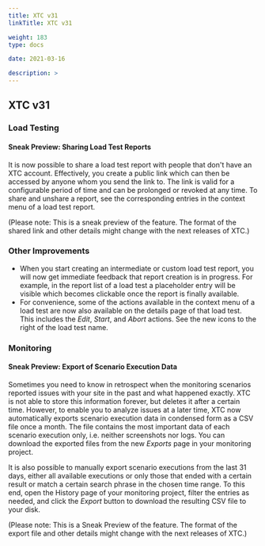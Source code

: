 ```yaml
---
title: XTC v31
linkTitle: XTC v31

weight: 183
type: docs

date: 2021-03-16

description: >
---
```


## XTC v31


### Load Testing

#### Sneak Preview: Sharing Load Test Reports
It is now possible to share a load test report with people that don't have an XTC account. Effectively, you create a public link which can then be accessed by anyone whom you send the link to. The link is valid for a configurable period of time and can be prolonged or revoked at any time. To share and unshare a report, see the corresponding entries in the context menu of a load test report.

(Please note: This is a sneak preview of the feature. The format of the shared link and other details might change with the next releases of XTC.)

### Other Improvements
- When you start creating an intermediate or custom load test report, you will now get immediate feedback that report creation is in progress. For example, in the report list of a load test a placeholder entry will be visible which becomes clickable once the report is finally available.
- For convenience, some of the actions available in the context menu of a load test are now also available on the details page of that load test. This includes the *Edit*, *Start*, and *Abort* actions. See the new icons to the right of the load test name.

### Monitoring

#### Sneak Preview: Export of Scenario Execution Data
Sometimes you need to know in retrospect when the monitoring scenarios reported issues with your site in the past and what happened exactly. XTC is not able to store this information forever, but deletes it after a certain time. However, to enable you to analyze issues at a later time, XTC now automatically exports scenario execution data in condensed form as a CSV file once a month. The file contains the most important data of each scenario execution only, i.e. neither screenshots nor logs. You can download the exported files from the new *Exports* page in your monitoring project.

It is also possible to manually export scenario executions from the last 31 days, either all available executions or only those that ended with a certain result or match a certain search phrase in the chosen time range. To this end, open the History page of your monitoring project, filter the entries as needed, and click the *Export* button to download the resulting CSV file to your disk.

(Please note: This is a Sneak Preview of the feature. The format of the export file and other details might change with the next releases of XTC.)

